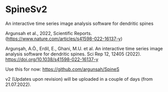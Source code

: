 # SpineSv2
An interactive time series image analysis software for dendritic spines

Argunsah et al., 2022, Scientific Reports. (https://www.nature.com/articles/s41598-022-16137-y)

Argunşah, A.Ö., Erdil, E., Ghani, M.U. et al. An interactive time series image analysis software for dendritic spines. Sci Rep 12, 12405 (2022). https://doi.org/10.1038/s41598-022-16137-y

Use this for now: https://github.com/argunsah/SpineS

v2 (Updates upon revision) will be uploaded in a couple of days (from 21.07.2022).
